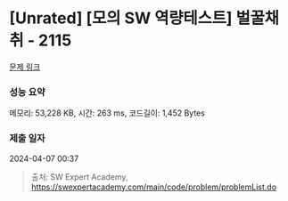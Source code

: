 # [Unrated] [모의 SW 역량테스트] 벌꿀채취 - 2115 

[문제 링크](https://swexpertacademy.com/main/code/problem/problemDetail.do?contestProbId=AV5V4A46AdIDFAWu) 

### 성능 요약

메모리: 53,228 KB, 시간: 263 ms, 코드길이: 1,452 Bytes

### 제출 일자

2024-04-07 00:37



> 출처: SW Expert Academy, https://swexpertacademy.com/main/code/problem/problemList.do